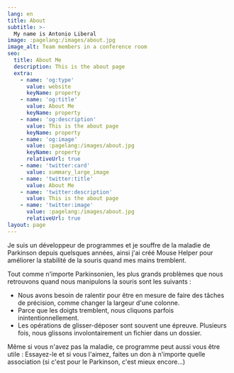 ```yaml
---
lang: en
title: About
subtitle: >-
  My name is Antonio Liberal
image: :pagelang:/images/about.jpg
image_alt: Team members in a conference room
seo:
  title: About Me
  description: This is the about page
  extra:
    - name: 'og:type'
      value: website
      keyName: property
    - name: 'og:title'
      value: About Me
      keyName: property
    - name: 'og:description'
      value: This is the about page
      keyName: property
    - name: 'og:image'
      value: :pagelang:/images/about.jpg
      keyName: property
      relativeUrl: true
    - name: 'twitter:card'
      value: summary_large_image
    - name: 'twitter:title'
      value: About Me
    - name: 'twitter:description'
      value: This is the about page
    - name: 'twitter:image'
      value: :pagelang:/images/about.jpg
      relativeUrl: true
layout: page
---
```


Je suis un développeur de programmes et je souffre de la maladie de Parkinson depuis quelsques années, ainsi j'ai créé Mouse Helper pour améliorer la stabilité de la souris quand mes mains tremblent.

Tout comme n'importe Parkinsonien, les plus grands problèmes que nous retrouvons quand nous manipulons la souris sont les suivants :

* Nous avons besoin de ralentir pour être en mesure de faire des tâches de précision, comme changer la largeur d'une colonne.
* Parce que les doigts tremblent, nous cliquons parfois inintentionnellement.
* Les opérations de glisser-déposer sont souvent une épreuve. Plusieurs fois, nous glissons involontairement un fichier dans un dossier.

Même si vous n'avez pas la maladie, ce programme peut aussi vous être utile : Essayez-le et si vous l'aimez, faites un don à n'importe quelle association (si c'est pour le Parkinson, c'est mieux encore...)


